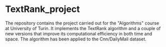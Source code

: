 # TextRank_project
The repository contains the project carried out for the "Algorithms" course at University of Turin. It implements the TextRank algorithm and a couple of new versions that improve its computational efficiency in both time and space. The algorithm has been applied to the Cnn/DailyMail dataset.
